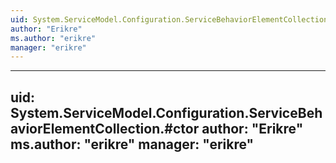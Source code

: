 ```yaml
---
uid: System.ServiceModel.Configuration.ServiceBehaviorElementCollection
author: "Erikre"
ms.author: "erikre"
manager: "erikre"
---
```


---
uid: System.ServiceModel.Configuration.ServiceBehaviorElementCollection.#ctor
author: "Erikre"
ms.author: "erikre"
manager: "erikre"
---

